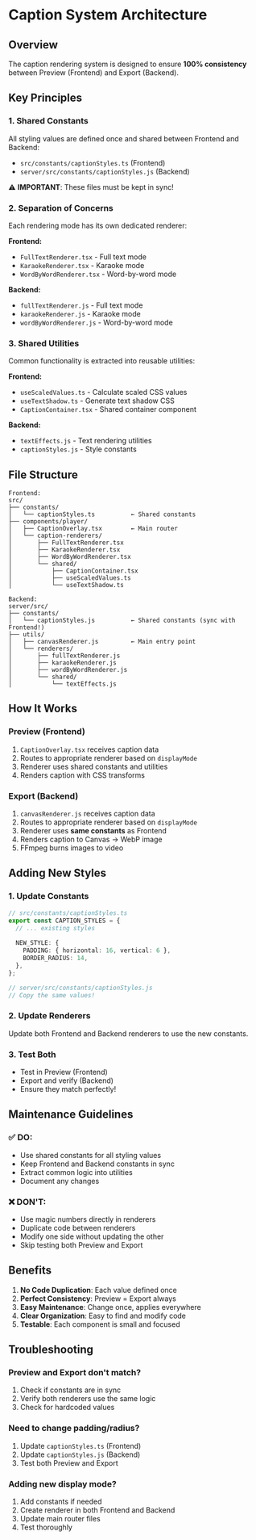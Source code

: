 # Caption System Architecture

## Overview
The caption rendering system is designed to ensure **100% consistency** between Preview (Frontend) and Export (Backend).

## Key Principles

### 1. **Shared Constants**
All styling values are defined once and shared between Frontend and Backend:
- `src/constants/captionStyles.ts` (Frontend)
- `server/src/constants/captionStyles.js` (Backend)

⚠️ **IMPORTANT**: These files must be kept in sync!

### 2. **Separation of Concerns**
Each rendering mode has its own dedicated renderer:

**Frontend:**
- `FullTextRenderer.tsx` - Full text mode
- `KaraokeRenderer.tsx` - Karaoke mode
- `WordByWordRenderer.tsx` - Word-by-word mode

**Backend:**
- `fullTextRenderer.js` - Full text mode
- `karaokeRenderer.js` - Karaoke mode
- `wordByWordRenderer.js` - Word-by-word mode

### 3. **Shared Utilities**
Common functionality is extracted into reusable utilities:

**Frontend:**
- `useScaledValues.ts` - Calculate scaled CSS values
- `useTextShadow.ts` - Generate text shadow CSS
- `CaptionContainer.tsx` - Shared container component

**Backend:**
- `textEffects.js` - Text rendering utilities
- `captionStyles.js` - Style constants

## File Structure

```
Frontend:
src/
├── constants/
│   └── captionStyles.ts          ← Shared constants
├── components/player/
│   ├── CaptionOverlay.tsx        ← Main router
│   └── caption-renderers/
│       ├── FullTextRenderer.tsx
│       ├── KaraokeRenderer.tsx
│       ├── WordByWordRenderer.tsx
│       └── shared/
│           ├── CaptionContainer.tsx
│           ├── useScaledValues.ts
│           └── useTextShadow.ts

Backend:
server/src/
├── constants/
│   └── captionStyles.js          ← Shared constants (sync with Frontend!)
├── utils/
│   ├── canvasRenderer.js         ← Main entry point
│   └── renderers/
│       ├── fullTextRenderer.js
│       ├── karaokeRenderer.js
│       ├── wordByWordRenderer.js
│       └── shared/
│           └── textEffects.js
```

## How It Works

### Preview (Frontend)
1. `CaptionOverlay.tsx` receives caption data
2. Routes to appropriate renderer based on `displayMode`
3. Renderer uses shared constants and utilities
4. Renders caption with CSS transforms

### Export (Backend)
1. `canvasRenderer.js` receives caption data
2. Routes to appropriate renderer based on `displayMode`
3. Renderer uses **same constants** as Frontend
4. Renders caption to Canvas → WebP image
5. FFmpeg burns images to video

## Adding New Styles

### 1. Update Constants
```typescript
// src/constants/captionStyles.ts
export const CAPTION_STYLES = {
  // ... existing styles
  
  NEW_STYLE: {
    PADDING: { horizontal: 16, vertical: 6 },
    BORDER_RADIUS: 14,
  },
};
```

```javascript
// server/src/constants/captionStyles.js
// Copy the same values!
```

### 2. Update Renderers
Update both Frontend and Backend renderers to use the new constants.

### 3. Test Both
- Test in Preview (Frontend)
- Export and verify (Backend)
- Ensure they match perfectly!

## Maintenance Guidelines

### ✅ DO:
- Use shared constants for all styling values
- Keep Frontend and Backend constants in sync
- Extract common logic into utilities
- Document any changes

### ❌ DON'T:
- Use magic numbers directly in renderers
- Duplicate code between renderers
- Modify one side without updating the other
- Skip testing both Preview and Export

## Benefits

1. **No Code Duplication**: Each value defined once
2. **Perfect Consistency**: Preview = Export always
3. **Easy Maintenance**: Change once, applies everywhere
4. **Clear Organization**: Easy to find and modify code
5. **Testable**: Each component is small and focused

## Troubleshooting

### Preview and Export don't match?
1. Check if constants are in sync
2. Verify both renderers use the same logic
3. Check for hardcoded values

### Need to change padding/radius?
1. Update `captionStyles.ts` (Frontend)
2. Update `captionStyles.js` (Backend)
3. Test both Preview and Export

### Adding new display mode?
1. Add constants if needed
2. Create renderer in both Frontend and Backend
3. Update main router files
4. Test thoroughly
